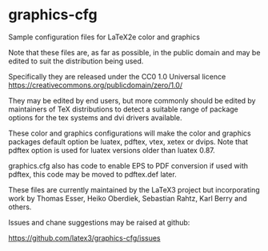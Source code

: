 # graphics-cfg
Sample configuration files for LaTeX2e color and graphics

Note that these files are, as far as possible, in the public domain
and may be edited to suit the distribution being used.

Specifically they are released under the CC0 1.0 Universal licence
 https://creativecommons.org/publicdomain/zero/1.0/


They may be edited by end users, but more commonly should be edited
by maintainers of TeX distributions to detect a suitable range of
package options for the tex systems and dvi drivers available.


These color and graphics configurations will make the color and
graphics packages default option be
luatex, pdftex, vtex, xetex or dvips.
Note that pdftex option is used for luatex versions older than
luatex 0.87.

graphics.cfg also has code to enable EPS to PDF conversion if used
with pdftex, this code may be moved to pdftex.def later.



These files are currently maintained by the LaTeX3 project but
incorporating work by Thomas Esser, Heiko Oberdiek, Sebastian Rahtz,
Karl Berry and others.

Issues and chane suggestions may be raised at github:

https://github.com/latex3/graphics-cfg/issues
